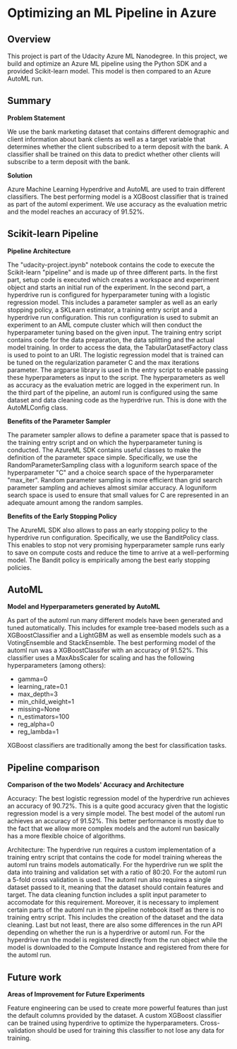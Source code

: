 <!-- #region -->
# Optimizing an ML Pipeline in Azure

## Overview
This project is part of the Udacity Azure ML Nanodegree.
In this project, we build and optimize an Azure ML pipeline using the Python SDK and a provided Scikit-learn model.
This model is then compared to an Azure AutoML run.

## Summary
**Problem Statement**

We use the bank marketing dataset that contains different demographic and client information about bank clients as well as a target variable that determines whether the client subscribed to a term deposit with the bank. A classifier shall be trained on this data to predict whether other clients will subscribe to a term deposit with the bank.

**Solution**

Azure Machine Learning Hyperdrive and AutoML are used to train different classifiers. The best performing model is a XGBoost classifier that is trained as part of the automl experiment. We use accuracy as the evaluation metric and the model reaches an accuracy of 91.52%.


## Scikit-learn Pipeline
**Pipeline Architecture**

The "udacity-project.ipynb" notebook contains the code to execute the Scikit-learn "pipeline" and is made up of three different parts. In the first part, setup code is executed which creates a workspace and experiment object and starts an initial run of the experiment. In the second part, a hyperdrive run is configured for hyperparameter tuning with a logistic regression model. This includes a parameter sampler as well as an early stopping policy, a SKLearn estimator, a training entry script and a hyperdrive run configuration. This run configuration is used to submit an experiment to an AML compute cluster which will then conduct the hyperparameter tuning based on the given input. The training entry script contains code for the data preparation, the data splitting and the actual model training. In order to access the data, the TabularDatasetFactory class is used to point to an URI. The logistic regression model that is trained can be tuned on the regularization parameter C and the max iterations parameter. The argparse library is used in the entry script to enable passing these hyperparameters as input to the script. The hyperparameters as well as accuracy as the evaluation metric are logged in the experiment run. In the third part of the pipeline, an automl run is configured using the same dataset and data cleaning code as the hyperdrive run. This is done with the AutoMLConfig class.  

**Benefits of the Parameter Sampler**

The parameter sampler allows to define a parameter space that is passed to the training entry script and on which the hyperparameter tuning is conducted. The AzureML SDK contains useful classes to make the definition of the parameter space simple. Specifically, we use the RandomParameterSampling class with a loguniform search space of the hyperparameter "C" and a choice search space of the hyperparameter "max_iter". Random parameter sampling is more efficient than grid search parameter sampling and achieves almost similar accuracy. A loguniform search space is used to ensure that small values for C are represented in an adequate amount among the random samples.

**Benefits of the Early Stopping Policy**

The AzureML SDK also allows to pass an early stopping policy to the hyperdrive run configuration. Specifically, we use the BanditPolicy class. This enables to stop not very promising hyperparameter sample runs early to save on compute costs and reduce the time to arrive at a well-performing model. The Bandit policy is empirically among the best early stopping policies.


## AutoML
**Model and Hyperparameters generated by AutoML**

As part of the automl run many different models have been generated and tuned automatically. This includes for example tree-based models such as a XGBoostClassifier and a LightGBM as well as ensemble models such as a VotingEnsemble and StackEnsemble. The best performing model of the automl run was a XGBoostClassifer with an accuracy of 91.52%. This classifier uses a MaxAbsScaler for scaling and has the following hyperparameters (among others):
- gamma=0
- learning_rate=0.1
- max_depth=3
- min_child_weight=1
- missing=None
- n_estimators=100
- reg_alpha=0
- reg_lambda=1

XGBoost classifiers are traditionally among the best for classification tasks.

## Pipeline comparison
**Comparison of the two Models' Accuracy and Architecture**

Accuracy:
The best logistic regression model of the hyperdrive run achieves an accuracy of 90.72%. This is a quite good accuracy given that the logistic regression model is a very simple model.
The best model of the automl run achieves an accuracy of 91.52%. This better performance is mostly due to the fact that we allow more complex models and the automl run basically has a more flexible choice of algorithms.

Architecture:
The hyperdrive run requires a custom implementation of a training entry script that contains the code for model training whereas the automl run trains models automatically. For the hyperdrive run we split the data into training and validation set with a ratio of 80:20. For the automl run a 5-fold cross validation is used. The automl run also requires a single dataset passed to it, meaning that the dataset should contain features and target. The data cleaning function includes a split input parameter to accomodate for this requirement. Moreover, it is necessary to implement certain parts of the automl run in the pipeline notebook itself as there is no training entry script. This includes the creation of the dataset and the data cleaning. Last but not least, there are also some differences in the run API depending on whether the run is a hyperdrive or automl run. For the hyperdrive run the model is registered directly from the run object while the model is downloaded to the Compute Instance and registered from there for the automl run.

## Future work
**Areas of Improvement for Future Experiments**

Feature engineering can be used to create more powerful features than just the default columns provided by the dataset.
A custom XGBoost classifier can be trained using hyperdrive to optimize the hyperparameters. Cross-validation should be used for training this classifier to not lose any data for training.
<!-- #endregion -->

```python

```
